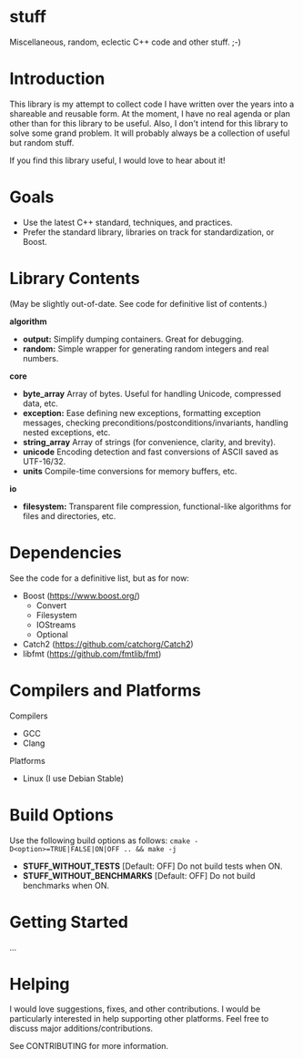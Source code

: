 # stuff

Miscellaneous, random, eclectic C++ code and other stuff. ;-)

# Introduction

This library is my attempt to collect code I have written over the years into
a shareable and reusable form. At the moment, I have no real agenda or plan
other than for this library to be useful. Also, I don't intend for this library
to solve some grand problem. It will probably always be a collection of useful
but random stuff.

If you find this library useful, I would love to hear about it!

# Goals

* Use the latest C++ standard, techniques, and practices.
* Prefer the standard library, libraries on track for standardization, or Boost.

# Library Contents
(May be slightly out-of-date. See code for definitive list of contents.)

**algorithm**
  * **output:** Simplify dumping containers. Great for debugging.
  * **random:** Simple wrapper for generating random integers and real numbers.

**core**
  * **byte_array** Array of bytes. Useful for handling Unicode, compressed
  data, etc.
  * **exception:** Ease defining new exceptions, formatting exception messages,
  checking preconditions/postconditions/invariants, handling nested exceptions,
  etc.
  * **string_array** Array of strings (for convenience, clarity, and brevity).
  * **unicode** Encoding detection and fast conversions of ASCII saved as
  UTF-16/32.
  * **units** Compile-time conversions for memory buffers, etc.

**io**
  * **filesystem:** Transparent file compression, functional-like algorithms
  for files and directories, etc.

# Dependencies

See the code for a definitive list, but as for now:
* Boost (https://www.boost.org/)
  * Convert
  * Filesystem
  * IOStreams
  * Optional
* Catch2 (https://github.com/catchorg/Catch2)
* libfmt (https://github.com/fmtlib/fmt)

# Compilers and Platforms

Compilers
* GCC
* Clang

Platforms
* Linux (I use Debian Stable)

# Build Options

Use the following build options as follows:
`cmake -D<option>=TRUE|FALSE|ON|OFF .. && make -j`

* **STUFF_WITHOUT_TESTS** [Default: OFF]  Do not build tests when ON.
* **STUFF_WITHOUT_BENCHMARKS** [Default: OFF]  Do not build benchmarks when ON.

# Getting Started

...

# Helping

I would love suggestions, fixes, and other contributions. I would be
particularly interested in help supporting other platforms.
Feel free to discuss major additions/contributions.

See CONTRIBUTING for more information.
